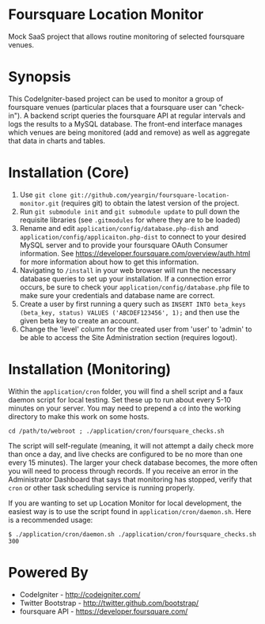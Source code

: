 Foursquare Location Monitor
===========================

Mock SaaS project that allows routine monitoring of selected foursquare venues.

Synopsis
========

This CodeIgniter-based project can be used to monitor a group of foursquare venues (particular places that a foursquare user can "check-in"). A backend script queries the foursquare API at regular intervals and logs the results to a MySQL database. The front-end interface manages which venues are being monitored (add and remove) as well as aggregate that data in charts and tables.

Installation (Core)
===================

 1. Use `git clone git://github.com/yeargin/foursquare-location-monitor.git` (requires git) to obtain the latest version of the project.
 2. Run `git submodule init` and `git submodule update` to pull down the requisite libraries (see `.gitmodules` for where they are to be loaded)
 3. Rename and edit `application/config/database.php-dish` and `application/config/applicaiton.php-dist` to connect to your desired MySQL server and to provide your foursquare OAuth Consumer information. See https://developer.foursquare.com/overview/auth.html for more information about how to get this information.
 4. Navigating to `/install` in your web browser will run the necessary database queries to set up your installation. If a connection error occurs, be sure to check your `application/config/database.php` file to make sure your credentials and database name are correct. 
 5. Create a user by first running a query such as `INSERT INTO beta_keys (beta_key, status) VALUES ('ABCDEF123456', 1);` and then use the given beta key to create an account.
 6. Change the 'level' column for the created user from 'user' to 'admin' to be able to access the Site Administration section (requires logout).

Installation (Monitoring)
=========================

Within the `application/cron` folder, you will find a shell script and a faux daemon script for local testing. Set these up to run about every 5-10 minutes on your server. You may need to prepend a `cd` into the working directory to make this work on some hosts.

`cd /path/to/webroot ; ./application/cron/foursquare_checks.sh`

The script will self-regulate (meaning, it will not attempt a daily check more than once a day, and live checks are configured to be no more than one every 15 minutes). The larger your check database becomes, the more often you will need to process through records. If you receive an error in the Administrator Dashboard that says that monitoring has stopped, verify that `cron` or other task scheduling service is running properly.

If you are wanting to set up Location Monitor for local development, the easiest way is to use the script found in `application/cron/daemon.sh`. Here is a recommended usage:

`$ ./application/cron/daemon.sh ./application/cron/foursquare_checks.sh 300`

Powered By
==========

* CodeIgniter - http://codeigniter.com/
* Twitter Bootstrap - http://twitter.github.com/bootstrap/
* foursquare API - https://developer.foursquare.com/
